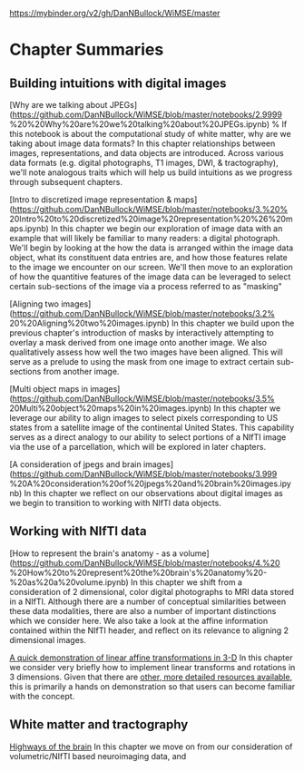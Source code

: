 https://mybinder.org/v2/gh/DanNBullock/WiMSE/master

# Chapter Summaries 
 
## Building intuitions with digital images

[Why are we talking about JPEGs](https://github.com/DanNBullock/WiMSE/blob/master/notebooks/2.9999 %20%20Why%20are%20we%20talking%20about%20JPEGs.ipynb) % If this notebook is about the computational study of white matter, why are we taking about image data formats? In this chapter relationships between images, representations, and data objects are introduced. Across various data formats (e.g. digital photographs, T1 images, DWI, & tractography), we'll note analogous traits which will help us build intuitions as we progress through subsequent chapters.

[Intro to discretized image representation & maps](https://github.com/DanNBullock/WiMSE/blob/master/notebooks/3.%20% 20Intro%20to%20discretized%20image%20representation%20%26%20maps.ipynb)
In this chapter we begin our exploration of image data with an example that will likely be familiar to many readers: a digital photograph. We'll begin by looking at the how the data is arranged within the image data object, what its constituent data entries are, and how those features relate to the image we encounter on our screen.  We'll then move to an exploration of how the quantitive features of the image data can be leveraged to select certain sub-sections of the image via a process referred to as "masking"

[Aligning two images](https://github.com/DanNBullock/WiMSE/blob/master/notebooks/3.2% 20%20Aligning%20two%20images.ipynb)
In this chapter we build upon the previous chapter's introduction of masks by interactively attempting to overlay a mask derived from one image onto another image.  We also qualitatively assess how well the two images have been aligned. This will serve as a prelude to using the mask from one image to extract certain sub-sections from another image.

[Multi object maps in images](https://github.com/DanNBullock/WiMSE/blob/master/notebooks/3.5% 20Multi%20object%20maps%20in%20images.ipynb)
In this chapter we leverage our ability to align images to select pixels corresponding to US states from a satellite image of the continental United States.  This capability serves as a direct analogy to our ability to select portions of a NIfTI image via the use of a parcellation, which will be explored in later chapters.

[A consideration of jpegs and brain images](https://github.com/DanNBullock/WiMSE/blob/master/notebooks/3.999 %20A%20consideration%20of%20jpegs%20and%20brain%20images.ipynb)
In this chapter we reflect on our observations about digital images as we begin to transition to working with NIfTI data objects.

## Working with NIfTI data

[How to represent the brain's anatomy - as a volume](https://github.com/DanNBullock/WiMSE/blob/master/notebooks/4.%20 %20How%20to%20represent%20the%20brain's%20anatomy%20-%20as%20a%20volume.ipynb)
In this chapter we shift from a consideration of 2 dimensional, color digital photographs to MRI data stored in a NIfTI.  Although there are a number of conceptual similarities between these data modalities, there are also a number of important distinctions which we consider here.  We also take a look at the affine information contained within the NIfTI header, and reflect on its relevance to aligning 2 dimensional images.

[A quick demonstration of linear affine transformations in 3-D](https://github.com/DanNBullock/WiMSE/blob/master/notebooks/5.1%20%20A%20quick%20demonstration%20of%20linear%20affine%20transformations%20in%203-D.ipynb)
In this chapter we consider very briefly how to implement linear transforms and rotations in 3 dimensions.  Given that there are [other, more detailed resources available](https://nipy.org/nibabel/coordinate_systems.html), this is primarily a hands on demonstration so that users can become familiar with the concept.

## White matter and tractography

[Highways of the brain](https://github.com/DanNBullock/WiMSE/blob/master/notebooks/6.5%20%20Highways%20of%20the%20brain.ipynb)
In this chapter we move on from our consideration of volumetric/NIfTI based neuroimaging data, and 




